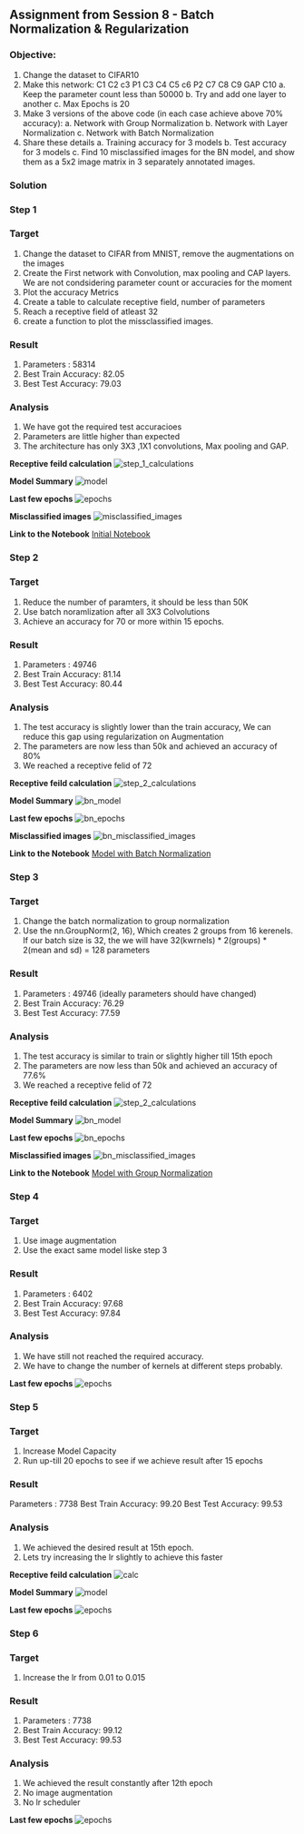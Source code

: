 ## Assignment from Session 8 - Batch Normalization & Regularization

### Objective: 
1. Change the dataset to CIFAR10
2. Make this network: C1 C2 c3 P1 C3 C4 C5 c6 P2 C7 C8 C9 GAP C10
   a. Keep the parameter count less than 50000
   b. Try and add one layer to another
   c. Max Epochs is 20
3. Make 3 versions of the above code (in each case achieve above 70% accuracy):
   a. Network with Group Normalization
   b. Network with Layer Normalization
   c. Network with Batch Normalization
4. Share these details
   a. Training accuracy for 3 models
   b. Test accuracy for 3 models
   c. Find 10 misclassified images for the BN model, and show them as a 5x2 image matrix in 3 separately annotated images. 

### Solution
### Step 1
### Target
1. Change the dataset to CIFAR from MNIST, remove the augmentations on the images
2. Create the First network with Convolution, max pooling and CAP layers. We are not condsidering parameter count or accuracies for the moment
3. Plot the accuracy Metrics 
4. Create a table to calculate receptive field, number of parameters
6. Reach a receptive field of atleast 32
7. create a function to plot the missclassified images.

### Result
1. Parameters : 58314
2. Best Train Accuracy: 82.05
3. Best Test Accuracy: 79.03

### Analysis
1. We have got the required test accuracioes
2. Parameters are little higher than expected
3. The architecture has only 3X3 ,1X1 convolutions, Max pooling and GAP.

**Receptive feild calculation**
![step_1_calculations](https://github.com/prarthananbhat/ERA/blob/master/Session_8/misc/Step%201/Step%201%20Receptive%20Feild%20Caluculation.png)

**Model Summary**
![model](https://github.com/prarthananbhat/ERA/blob/master/Session_8/misc/Step%201/Step%201%20Model.png)

**Last few epochs**
![epochs](https://github.com/prarthananbhat/ERA/blob/master/Session_8/misc/Step%201/Step%201%20epochs.png)

**Misclassified images**
![misclassified_images](https://github.com/prarthananbhat/ERA/blob/master/Session_8/misc/Step%201/misclassified_images.png)

**Link to the Notebook**
[Initial Notebook](https://github.com/prarthananbhat/ERA/blob/master/Session_8/S8%20-%20Batch%20Normalization%20.ipynb)


### Step 2
### Target
1. Reduce the number of paramters, it should be less than 50K
2. Use batch noramlization after all 3X3 Colvolutions
3. Achieve an accuracy for 70 or more within 15 epochs.

### Result
1. Parameters : 49746
2. Best Train Accuracy: 81.14
3. Best Test Accuracy: 80.44

### Analysis
1. The test accuracy is slightly lower than the train accuracy, We can reduce this gap using regularization on Augmentation
2. The parameters are now less than 50k and achieved an accuracy of 80%
3. We reached a receptive felid of 72

**Receptive feild calculation**
![step_2_calculations](https://github.com/prarthananbhat/ERA/blob/master/Session_8/misc/batch_normalization/BN_receptive%20feild%20calculation.png)

**Model Summary**
![bn_model](https://github.com/prarthananbhat/ERA/blob/master/Session_8/misc/batch_normalization/bn_model.png)

**Last few epochs**
![bn_epochs](https://github.com/prarthananbhat/ERA/blob/master/Session_8/misc/batch_normalization/bn_epochs.png)

**Misclassified images**
![bn_misclassified_images](https://github.com/prarthananbhat/ERA/blob/master/Session_8/misc/batch_normalization/bn_misclassified%20images.png)

**Link to the Notebook**
[Model with Batch Normalization](https://github.com/prarthananbhat/ERA/blob/master/Session_8/S8%20-%20Batch%20Normalization%20.ipynb)


### Step 3
### Target
1. Change the batch normalization to group normalization
2. Use the nn.GroupNorm(2, 16), Which creates 2 groups from 16 kerenels. If our batch size is 32, the we will have 32(kwrnels) * 2(groups) * 2(mean and sd) = 128 parameters

### Result
1. Parameters : 49746 (ideally parameters should have changed)
2. Best Train Accuracy: 76.29
3. Best Test Accuracy: 77.59

### Analysis
1. The test accuracy is similar to train or slightly higher till 15th epoch
2. The parameters are now less than 50k and achieved an accuracy of 77.6%
3. We reached a receptive felid of 72

**Receptive feild calculation**
![step_2_calculations](https://github.com/prarthananbhat/ERA/blob/master/Session_8/misc/group%20Normailization/gn_receptive%20feild%20calculation.png)

**Model Summary**
![bn_model](https://github.com/prarthananbhat/ERA/blob/master/Session_8/misc/group%20Normailization/gn_model.png)

**Last few epochs**
![bn_epochs](https://github.com/prarthananbhat/ERA/blob/master/Session_8/misc/group%20Normailization/gn_epochs.png)

**Misclassified images**
![bn_misclassified_images](https://github.com/prarthananbhat/ERA/blob/master/Session_8/misc/group%20Normailization/gn_missclassified_images.png)

**Link to the Notebook**
[Model with Group Normalization](https://github.com/prarthananbhat/ERA/blob/master/Session_8/S8%20-%20Group%20Normalization%20.ipynb)


### Step 4
### Target
1. Use image augmentation
2. Use the exact same model liske step 3

### Result
1. Parameters : 6402
2. Best Train Accuracy: 97.68
3. Best Test Accuracy: 97.84

### Analysis
1. We have still not reached the required accuracy.
2. We have to change the number of kernels at different steps probably.

**Last few epochs**
![epochs](https://github.com/prarthananbhat/ERA/blob/master/Session_7/misc/step%204/step_4_epochs.png)


### Step 5
### Target
1. Increase Model Capacity
2. Run up-till 20 epochs to see if we achieve result after 15 epochs

### Result
Parameters : 7738
Best Train Accuracy: 99.20
Best Test Accuracy: 99.53

### Analysis
1. We achieved the desired result at 15th epoch.
2. Lets try increasing the lr slightly to achieve this faster

**Receptive feild calculation**
![calc](https://github.com/prarthananbhat/ERA/blob/master/Session_7/misc/step_5/step_5_calculations.png)

**Model Summary**
![model](https://github.com/prarthananbhat/ERA/blob/master/Session_7/misc/step_5/step_5_model.png)

**Last few epochs**
![epochs](https://github.com/prarthananbhat/ERA/blob/master/Session_7/misc/step_5/step_5_epochs.png)

### Step 6
### Target
1. Increase the lr from 0.01 to 0.015

### Result
1. Parameters : 7738
2. Best Train Accuracy: 99.12
3. Best Test Accuracy: 99.53
   
### Analysis
1. We achieved the result constantly after 12th epoch
2. No image augmentation
3. No lr scheduler

**Last few epochs**
![epochs](https://github.com/prarthananbhat/ERA/blob/master/Session_7/misc/Screenshot%202023-06-15%20at%2011.37.22%20PM.png)

